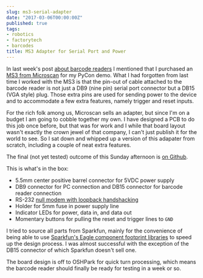 ```yaml
---
slug: ms3-serial-adapter
date: "2017-03-06T00:00:00Z"
published: true
tags:
- robotics
- factorytech
- barcodes
title: MS3 Adapter for Serial Port and Power
---
```


In last week's post [about barcode readers](/2017/02/26/intro-to-barcode-readers) I mentioned that I purchased an [MS3 from Microscan](http://www.microscan.com/en-us/products/laser-barcode-scanners/ms-3-compact-laser-barcode-scanner) for my PyCon demo.
What I had forgotten from last time I worked with the MS3 is that the pin-out of cable attached to the barcode reader is not just a DB9 (nine pin) serial port connector but a DB15 (VGA style) plug.
Those extra pins are used for sending power to the device and to accommodate a few extra features, namely trigger and reset inputs.

For the rich folk among us, Microscan sells an adapter, but since I'm on a budget I am going to cobble together my own.
I have designed a PCB to do this job once before, but that was for work and I while that board layout wasn't exactly the crown jewel of that company, I can't just publish it for the world to see.
So I sat down and whipped up a version of this adapater from scratch, including a couple of neat extra features.

The final (not yet tested) outcome of this Sunday afternoon is [on Github](https://github.com/jonemo/ms3-adapter).

This is what's in the box:
* 5.5mm center positive barrel connector for 5VDC power supply
* DB9 connector for PC connection and DB15 connector for barcode reader connection
* RS-232 [null modem with loopback handshacking](https://en.wikipedia.org/wiki/Null_modem#Loopback_handshaking)
* Holder for 5mm fuse in power supply line
* Indicator LEDs for power, data in, and data out
* Momentary buttons for pulling the reset and trigger lines to `GND`

I tried to source all parts from Sparkfun, mainly for the convenience of being able to use [Sparkfun's Eagle component footprint libraries](https://github.com/sparkfun/SparkFun-Eagle-Libraries) to speed up the design process.
I was almost successful with the exception of the DB15 connector of which Sparkfun doesn't sell one.

The board design is off to OSHPark for quick turn processing, which means the barcode reader should finally be ready for testing in a week or so.
